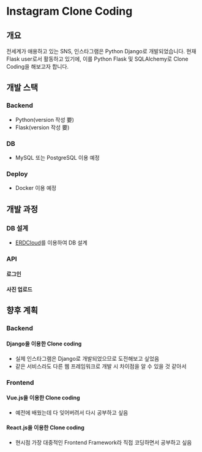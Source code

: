 # Instagram Clone Coding
## 개요
전세계가 애용하고 있는 SNS, 인스타그램은 Python Django로 개발되었습니다. 현재 Flask user로서 활동하고 있기에, 이를 Python Flask 및 SQLAlchemy로 Clone Coding을 해보고자 합니다.

## 개발 스택
### Backend
- Python(version 작성 要)
- Flask(version 작성 要)
### DB
- MySQL 또는 PostgreSQL 이용 예정
### Deploy
- Docker 이용 예정

## 개발 과정
### DB 설계
- [ERDCloud](https://www.erdcloud.com/)를 이용하여 DB 설계
### API
#### 로그인
#### 사진 업로드

## 향후 계획
### Backend
#### Django을 이용한 Clone coding
  - 실제 인스타그램은 Django로 개발되었으므로 도전해보고 싶었음
  - 같은 서비스라도 다른 웹 프레임워크로 개발 시 차이점을 알 수 있을 것 같아서

### Frontend
#### Vue.js을 이용한 Clone coding
  - 예전에 배웠는데 다 잊어버려서 다시 공부하고 싶음
#### React.js을 이용한 Clone coding
  - 현시점 가장 대중적인 Frontend Framework라 직접 코딩하면서 공부하고 싶음